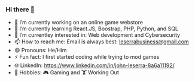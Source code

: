 ### Hi there 👋

- 🔭 I’m currently working on an online game webstore
- 🌱 I’m currently learning React.JS, Boostrap, PHP, Python, and SQL
- 🤔 I’m currentley interested in: Web development and Cybersecurity
- 📫 How to reach me: Email is always best: leserrabusiness@gmail.com
- 😄 Pronouns: He/Him
- ⚡ Fun fact: I first started coding while trying to mod games
- 🌐 LinkedIn: https://www.linkedin.com/in/john-leserra-8a6a11192/
- 📖 Hobbies: 🎮 Gaming and  🏋️ Working Out
